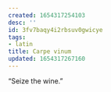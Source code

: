 ```yaml
---
created: 1654317254103
desc: ''
id: 3fv7baqy4i2rbsuv0gwicye
tags:
- latin
title: Carpe vinum
updated: 1654317267160
---
```

   
“Seize the wine.”